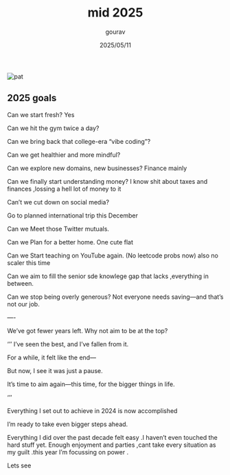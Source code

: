 ﻿---
title: mid 2025
date: 2025/05/11
description: introspection 
tag: '2025'
author: gourav
---

![pat](https://i.pinimg.com/originals/67/0d/c9/670dc94d4384ff6b3383f27c61c5491a.gif)


## 2025 goals 


Can we start fresh? Yes

Can we hit the gym twice a day?

Can we bring back that college-era “vibe coding”?

Can we get healthier and more mindful?

Can we explore new domains, new businesses? Finance mainly

Can we finally start understanding money? I know shit about taxes and finances ,lossing a hell lot of money to it

Can’t we cut down on social media?

Go to planned international trip this December

Can we Meet those Twitter mutuals.

Can we Plan for a better home. One cute flat 

Can we Start teaching on YouTube again. (No leetcode probs now) also no scaler this time 

Can we aim to fill the senior sde knowlege gap that lacks ,everything in between.

Can we stop being overly generous? Not everyone needs saving—and that’s not our job.

  —-

We’ve got fewer years left. Why not aim to be at the top? 


‘’’
I’ve seen the best, and I’ve fallen from it.

For a while, it felt like the end—

But now, I see it was just a pause.

It’s time to aim again—this time, for the bigger things in life.

‘’’

Everything I set out to achieve in 2024 is now accomplished

I’m ready to take even bigger steps ahead.

Everything I did over the past decade felt easy .I haven’t even touched the hard stuff yet. Enough enjoyment and parties ,cant take every situation as my guilt .this year I’m focussing on power . 

Lets see

